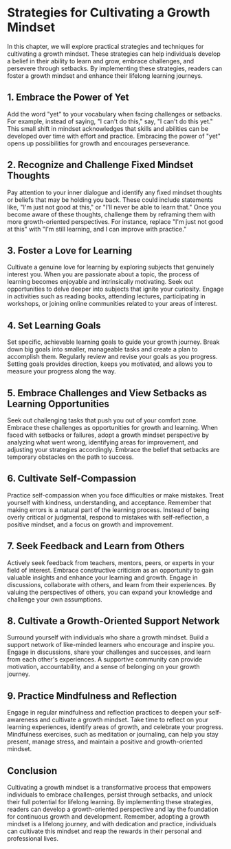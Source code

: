 Strategies for Cultivating a Growth Mindset
====================================================

In this chapter, we will explore practical strategies and techniques for cultivating a growth mindset. These strategies can help individuals develop a belief in their ability to learn and grow, embrace challenges, and persevere through setbacks. By implementing these strategies, readers can foster a growth mindset and enhance their lifelong learning journeys.

**1. Embrace the Power of Yet**
-------------------------------

Add the word "yet" to your vocabulary when facing challenges or setbacks. For example, instead of saying, "I can't do this," say, "I can't do this yet." This small shift in mindset acknowledges that skills and abilities can be developed over time with effort and practice. Embracing the power of "yet" opens up possibilities for growth and encourages perseverance.

**2. Recognize and Challenge Fixed Mindset Thoughts**
-----------------------------------------------------

Pay attention to your inner dialogue and identify any fixed mindset thoughts or beliefs that may be holding you back. These could include statements like, "I'm just not good at this," or "I'll never be able to learn that." Once you become aware of these thoughts, challenge them by reframing them with more growth-oriented perspectives. For instance, replace "I'm just not good at this" with "I'm still learning, and I can improve with practice."

**3. Foster a Love for Learning**
---------------------------------

Cultivate a genuine love for learning by exploring subjects that genuinely interest you. When you are passionate about a topic, the process of learning becomes enjoyable and intrinsically motivating. Seek out opportunities to delve deeper into subjects that ignite your curiosity. Engage in activities such as reading books, attending lectures, participating in workshops, or joining online communities related to your areas of interest.

**4. Set Learning Goals**
-------------------------

Set specific, achievable learning goals to guide your growth journey. Break down big goals into smaller, manageable tasks and create a plan to accomplish them. Regularly review and revise your goals as you progress. Setting goals provides direction, keeps you motivated, and allows you to measure your progress along the way.

**5. Embrace Challenges and View Setbacks as Learning Opportunities**
---------------------------------------------------------------------

Seek out challenging tasks that push you out of your comfort zone. Embrace these challenges as opportunities for growth and learning. When faced with setbacks or failures, adopt a growth mindset perspective by analyzing what went wrong, identifying areas for improvement, and adjusting your strategies accordingly. Embrace the belief that setbacks are temporary obstacles on the path to success.

**6. Cultivate Self-Compassion**
--------------------------------

Practice self-compassion when you face difficulties or make mistakes. Treat yourself with kindness, understanding, and acceptance. Remember that making errors is a natural part of the learning process. Instead of being overly critical or judgmental, respond to mistakes with self-reflection, a positive mindset, and a focus on growth and improvement.

**7. Seek Feedback and Learn from Others**
------------------------------------------

Actively seek feedback from teachers, mentors, peers, or experts in your field of interest. Embrace constructive criticism as an opportunity to gain valuable insights and enhance your learning and growth. Engage in discussions, collaborate with others, and learn from their experiences. By valuing the perspectives of others, you can expand your knowledge and challenge your own assumptions.

**8. Cultivate a Growth-Oriented Support Network**
--------------------------------------------------

Surround yourself with individuals who share a growth mindset. Build a support network of like-minded learners who encourage and inspire you. Engage in discussions, share your challenges and successes, and learn from each other's experiences. A supportive community can provide motivation, accountability, and a sense of belonging on your growth journey.

**9. Practice Mindfulness and Reflection**
------------------------------------------

Engage in regular mindfulness and reflection practices to deepen your self-awareness and cultivate a growth mindset. Take time to reflect on your learning experiences, identify areas of growth, and celebrate your progress. Mindfulness exercises, such as meditation or journaling, can help you stay present, manage stress, and maintain a positive and growth-oriented mindset.

**Conclusion**
--------------

Cultivating a growth mindset is a transformative process that empowers individuals to embrace challenges, persist through setbacks, and unlock their full potential for lifelong learning. By implementing these strategies, readers can develop a growth-oriented perspective and lay the foundation for continuous growth and development. Remember, adopting a growth mindset is a lifelong journey, and with dedication and practice, individuals can cultivate this mindset and reap the rewards in their personal and professional lives.

